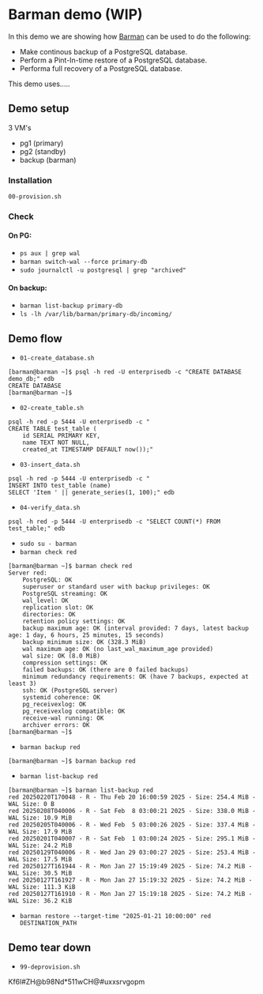 # Barman demo (WIP)
In this demo we are showing how [Barman](https://pgbarman.org/) can be used to do the following:
- Make continous backup of a PostgreSQL database.
- Perform a Pint-In-time restore of a PostgreSQL database.
- Performa full recovery of a PostgreSQL database.

This demo uses.....

## Demo setup
3 VM's
- pg1 (primary)
- pg2 (standby)
- backup (barman)

### Installation
`00-provision.sh`

### Check
#### On PG:
- `ps aux | grep wal`
- `barman switch-wal --force primary-db`
- `sudo journalctl -u postgresql | grep "archived"`

#### On backup:
- `barman list-backup primary-db`
- `ls -lh /var/lib/barman/primary-db/incoming/`

## Demo flow
- `01-create_database.sh`
```
[barman@barman ~]$ psql -h red -U enterprisedb -c "CREATE DATABASE demo_db;" edb
CREATE DATABASE
[barman@barman ~]$ 
```

- `02-create_table.sh`
```
psql -h red -p 5444 -U enterprisedb -c "
CREATE TABLE test_table (
    id SERIAL PRIMARY KEY,
    name TEXT NOT NULL,
    created_at TIMESTAMP DEFAULT now());"
```

- `03-insert_data.sh`
```
psql -h red -p 5444 -U enterprisedb -c "
INSERT INTO test_table (name) 
SELECT 'Item ' || generate_series(1, 100);" edb
```

- `04-verify_data.sh`
```
psql -h red -p 5444 -U enterprisedb -c "SELECT COUNT(*) FROM test_table;" edb
```

- `sudo su - barman`
- `barman check red`
```
[barman@barman ~]$ barman check red
Server red:
    PostgreSQL: OK
    superuser or standard user with backup privileges: OK
    PostgreSQL streaming: OK
    wal_level: OK
    replication slot: OK
    directories: OK
    retention policy settings: OK
    backup maximum age: OK (interval provided: 7 days, latest backup age: 1 day, 6 hours, 25 minutes, 15 seconds)
    backup minimum size: OK (328.3 MiB)
    wal maximum age: OK (no last_wal_maximum_age provided)
    wal size: OK (8.0 MiB)
    compression settings: OK
    failed backups: OK (there are 0 failed backups)
    minimum redundancy requirements: OK (have 7 backups, expected at least 3)
    ssh: OK (PostgreSQL server)
    systemid coherence: OK
    pg_receivexlog: OK
    pg_receivexlog compatible: OK
    receive-wal running: OK
    archiver errors: OK
[barman@barman ~]$ 

```
- `barman backup red`
```
[barman@barman ~]$ barman backup red

```
- `barman list-backup red`
```
[barman@barman ~]$ barman list-backup red
red 20250220T170048 - R - Thu Feb 20 16:00:59 2025 - Size: 254.4 MiB - WAL Size: 0 B
red 20250208T040006 - R - Sat Feb  8 03:00:21 2025 - Size: 338.0 MiB - WAL Size: 10.9 MiB
red 20250205T040006 - R - Wed Feb  5 03:00:26 2025 - Size: 337.4 MiB - WAL Size: 17.9 MiB
red 20250201T040007 - R - Sat Feb  1 03:00:24 2025 - Size: 295.1 MiB - WAL Size: 24.2 MiB
red 20250129T040006 - R - Wed Jan 29 03:00:27 2025 - Size: 253.4 MiB - WAL Size: 17.5 MiB
red 20250127T161944 - R - Mon Jan 27 15:19:49 2025 - Size: 74.2 MiB - WAL Size: 30.5 MiB
red 20250127T161927 - R - Mon Jan 27 15:19:32 2025 - Size: 74.2 MiB - WAL Size: 111.3 KiB
red 20250127T161910 - R - Mon Jan 27 15:19:18 2025 - Size: 74.2 MiB - WAL Size: 36.2 KiB
```

- `barman restore --target-time "2025-01-21 10:00:00" red  DESTINATION_PATH`

## Demo tear down
- `99-deprovision.sh`

Kf6l#ZH@b98Nd*511wCH@#uxxsrvgopm